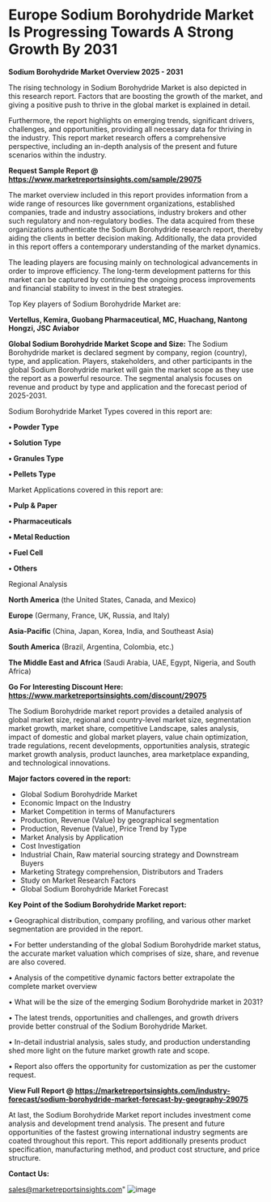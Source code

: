# Europe Sodium Borohydride Market Is Progressing Towards A Strong Growth By 2031

<Strong> Sodium Borohydride Market Overview 2025 - 2031</strong>

The rising technology in Sodium Borohydride Market is also depicted in this research report. Factors that are boosting the growth of the market, and giving a positive push to thrive in the global market is explained in detail.

Furthermore, the report highlights on emerging trends, significant drivers, challenges, and opportunities, providing all necessary data for thriving in the industry. This report market research offers a comprehensive perspective, including an in-depth analysis of the present and future scenarios within the industry.

<strong>Request Sample Report @ <a href=https://www.marketreportsinsights.com/sample/29075>https://www.marketreportsinsights.com/sample/29075</a></strong>

The market overview included in this report provides information from a wide range of resources like government organizations, established companies, trade and industry associations, industry brokers and other such regulatory and non-regulatory bodies. The data acquired from these organizations authenticate the Sodium Borohydride research report, thereby aiding the clients in better decision making. Additionally, the data provided in this report offers a contemporary understanding of the market dynamics.

The leading players are focusing mainly on technological advancements in order to improve efficiency. The long-term development patterns for this market can be captured by continuing the ongoing process improvements and financial stability to invest in the best strategies.

Top Key players of Sodium Borohydride Market are:

<strong>Vertellus, Kemira, Guobang Pharmaceutical, MC, Huachang, Nantong Hongzi, JSC Aviabor</strong>

<strong><b>Global Sodium Borohydride Market Scope and Size:</b></strong>
The Sodium Borohydride market is declared segment by company, region (country), type, and application. Players, stakeholders, and other participants in the global Sodium Borohydride market will gain the market scope as they use the report as a powerful resource. The segmental analysis focuses on revenue and product by type and application and the forecast period of 2025-2031.

Sodium Borohydride Market Types covered in this report are:

<strong>• Powder Type

• Solution Type

• Granules Type

• Pellets Type</strong>

Market Applications covered in this report are:

<strong>• Pulp & Paper

• Pharmaceuticals

• Metal Reduction

• Fuel Cell

• Others</strong> 

Regional Analysis

<strong>North America</strong> (the United States, Canada, and Mexico)

<strong>Europe</strong> (Germany, France, UK, Russia, and Italy)

<strong>Asia-Pacific</strong> (China, Japan, Korea, India, and Southeast Asia)

<strong>South America</strong> (Brazil, Argentina, Colombia, etc.)

<strong>The Middle East and Africa</strong> (Saudi Arabia, UAE, Egypt, Nigeria, and South Africa)

<strong>Go For Interesting Discount Here: <a href=https://www.marketreportsinsights.com/discount/29075>https://www.marketreportsinsights.com/discount/29075</a></strong>

The Sodium Borohydride market report provides a detailed analysis of global market size, regional and country-level market size, segmentation market growth, market share, competitive Landscape, sales analysis, impact of domestic and global market players, value chain optimization, trade regulations, recent developments, opportunities analysis, strategic market growth analysis, product launches, area marketplace expanding, and technological innovations.

<strong><b>Major factors covered in the report:</b></strong>
<ul>
  <li>Global Sodium Borohydride Market </li>
  <li>Economic Impact on the Industry</li>
  <li>Market Competition in terms of Manufacturers</li>
  <li>Production, Revenue (Value) by geographical segmentation</li>
  <li>Production, Revenue (Value), Price Trend by Type</li>
  <li>Market Analysis by Application</li>
  <li>Cost Investigation</li>
  <li>Industrial Chain, Raw material sourcing strategy and Downstream Buyers</li>
  <li>Marketing Strategy comprehension, Distributors and Traders</li>
  <li>Study on Market Research Factors</li>
  <li>Global Sodium Borohydride Market Forecast</li>
</ul>

<strong><b>Key Point of the Sodium Borohydride Market report:</b></strong>

• Geographical distribution, company profiling, and various other market segmentation are provided in the report.

• For better understanding of the global Sodium Borohydride market status, the accurate market valuation which comprises of size, share, and revenue are also covered.

• Analysis of the competitive dynamic factors better extrapolate the complete market overview

• What will be the size of the emerging Sodium Borohydride market in 2031?

• The latest trends, opportunities and challenges, and growth drivers provide better construal of the Sodium Borohydride Market.

• In-detail industrial analysis, sales study, and production understanding shed more light on the future market growth rate and scope.

• Report also offers the opportunity for customization as per the customer request.

<strong><b>View Full Report @ <a href=https://marketreportsinsights.com/industry-forecast/sodium-borohydride-market-forecast-by-geography-29075>https://marketreportsinsights.com/industry-forecast/sodium-borohydride-market-forecast-by-geography-29075</a></b></strong>


At last, the Sodium Borohydride Market report includes investment come analysis and development trend analysis. The present and future opportunities of the fastest growing international industry segments are coated throughout this report. This report additionally presents product specification, manufacturing method, and product cost structure, and price structure.

<strong>Contact Us:</strong>

sales@marketreportsinsights.com"
![image](https://github.com/user-attachments/assets/c335e745-c11c-42a2-9fbf-b7383e561c3f)

